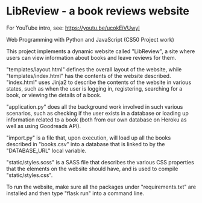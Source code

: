 # LibReview - a book reviews website

For YouTube intro, see: https://youtu.be/ucokEiVUwyI

Web Programming with Python and JavaScript (CS50 Project work)

This project implements a dynamic website called "LibReview", a site where users can view information about books and 
leave reviews for them. 

"templates/layout.html" defines the overall layout of the website, while "templates/index.html" has the contents of the
website described. "index.html" uses Jinja2 to describe the contents of the website in various states, such as when the
user is logging in, registering, searching for a book, or viewing the details of a book. 

"application.py" does all the background work involved in such various scenarios, such as checking if the user exists
in a database or loading up information related to a book (both from our own database on Heroku as well as using
Goodreads API).

"import.py" is a file that, upon execution, will load up all the books described in "books.csv" into a database that is
linked to by the "DATABASE_URL" local variable.

"static/styles.scss" is a SASS file that describes the various CSS properties that the elements on the website should
have, and is used to compile "static/styles.css".

To run the website, make sure all the packages under "requirements.txt" are installed and then type "flask run" into a
command line.


